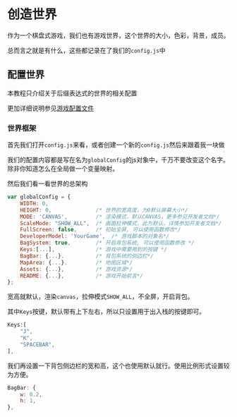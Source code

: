 # 创造世界

作为一个棋盘式游戏，我们也有游戏世界，这个世界的大小，色彩，背景，成员。

总而言之就是有什么，这些都记录在了我们的`config.js`中

## 配置世界
本教程只介绍关于后缀表达式的世界的相关配置

更加详细说明参见[游戏配置文件](http://localhost:3000/#/config-js-Format)

### 世界框架

首先我们打开`config.js`来看，或者创建一个新的`config.js`然后来跟着我一块做

我们的配置内容都是写在名为`globalConfig`的js对象中，千万不要改变这个名字。除非你知道怎么在全局做一个变量映射。

然后我们看一看世界的总架构

```js
var globalConfig = {
    WIDTH: 0,     
    HEIGHT: 0,              /* 世界的宽高度，为0默认屏幕大小*/
    MODE: 'CANVAS',         /* 渲染模式，默认CANVAS，更多参见开发者文档*/  
    ScaleMode: "SHOW_ALL",  /* 画面拉伸模式，此为默认，详情参加开发者文档*/
    FullScreen: false,      /* 初始全屏, 可以使用函数修改*/
    DeveloperModel: 'YourGame',  /* 游戏脚本的对象名*/
    BagSystem: true,        /* 开启背包系统, 可以使用函数修改 */
    Keys:[...],             /* 游戏中需要用到的按键 */
    BagBar: {...}.          /* 背包系统的侧边栏*/
    MapArea: {...}.         /* 地图区域*/
    Assets: {...},          /* 游戏资源*/
    README: {...},          /* 游戏开始前言*/
};
```

宽高就默认，渲染`canvas`，拉伸模式`SHOW_ALL`，不全屏，开启背包。

其中`Keys`按键，默认带有上下左右，所以只设置用于出入栈的按键即可。
```js
Keys:[
    "J",
    "K",
    "SPACEBAR",
],  
```

我们再设置一下背包侧边栏的宽和高，这个也使用默认就行。使用比例形式设置较为方便。
```js
BagBar: {  
    w: 0.2, 
    h: 1,
},
```
